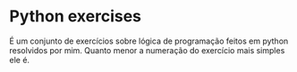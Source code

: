 # Python exercises
 É um conjunto de exercícios sobre lógica de programação feitos em python resolvidos por mim.
 Quanto menor a numeração do exercício mais simples ele é.